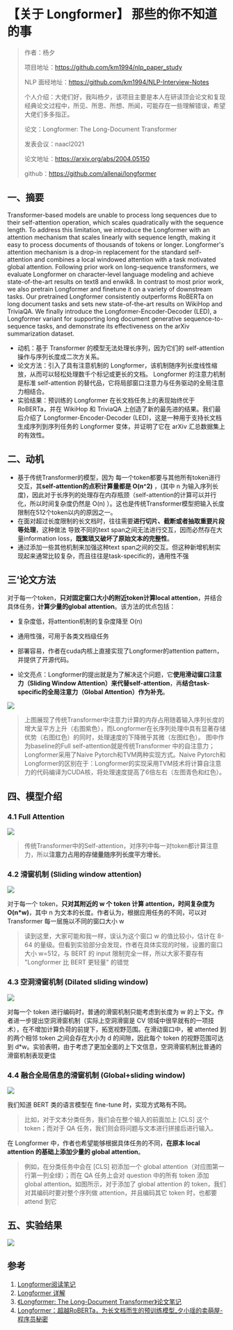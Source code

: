 # 【关于 Longformer】 那些的你不知道的事

> 作者：杨夕
> 
> 项目地址：https://github.com/km1994/nlp_paper_study
> 
> NLP 面经地址：https://github.com/km1994/NLP-Interview-Notes
> 
> 个人介绍：大佬们好，我叫杨夕，该项目主要是本人在研读顶会论文和复现经典论文过程中，所见、所思、所想、所闻，可能存在一些理解错误，希望大佬们多多指正。
> 
> 论文：Longformer: The Long-Document Transformer
> 
> 发表会议：naacl2021
> 
> 论文地址：https://arxiv.org/abs/2004.05150
> 
> github：https://github.com/allenai/longformer

## 一、摘要

Transformer-based models are unable to process long sequences due to their self-attention operation, which scales quadratically with the sequence length. To address this limitation, we introduce the Longformer with an attention mechanism that scales linearly with sequence length, making it easy to process documents of thousands of tokens or longer. Longformer's attention mechanism is a drop-in replacement for the standard self-attention and combines a local windowed attention with a task motivated global attention. Following prior work on long-sequence transformers, we evaluate Longformer on character-level language modeling and achieve state-of-the-art results on text8 and enwik8. In contrast to most prior work, we also pretrain Longformer and finetune it on a variety of downstream tasks. Our pretrained Longformer consistently outperforms RoBERTa on long document tasks and sets new state-of-the-art results on WikiHop and TriviaQA. We finally introduce the Longformer-Encoder-Decoder (LED), a Longformer variant for supporting long document generative sequence-to-sequence tasks, and demonstrate its effectiveness on the arXiv summarization dataset.

- 动机：基于 Transformer 的模型无法处理长序列，因为它们的 self-attention 操作与序列长度成二次方关系。
- 论文方法：引入了具有注意机制的 Longformer，该机制随序列长度线性缩放，从而可以轻松处理数千个标记或更长的文档。 Longformer 的注意力机制是标准 self-attention 的替代品，它将局部窗口注意力与任务驱动的全局注意力相结合。
- 实验结果：预训练的 Longformer 在长文档任务上的表现始终优于 RoBERTa，并在 WikiHop 和 TriviaQA 上创造了新的最先进的结果。我们最后介绍了 Longformer-Encoder-Decoder (LED)，这是一种用于支持长文档生成序列到序列任务的 Longformer 变体，并证明了它在 arXiv 汇总数据集上的有效性。

## 二、动机

- 基于传统Transformer的模型，因为 每一个token都要与其他所有token进行交互，其**self-attention的点积计算量都是 O(n^2)** ，(其中 n 为输入序列长度)，因此对于长序列的处理存在内存瓶颈（self-attention的计算可以并行化，所以时间复杂度仍然是 O(n) ）。这也是传统Transformer模型把输入长度限制在512个token以内的原因之一。
- 在面对超过长度限制的长文档时，往往需要**进行切片、截断或者抽取重要片段等处理**，这种做法 导致不同的text span之间无法进行交互，因而必然存在大量information loss，**既繁琐又破坏了原始文本的完整性**。
- 通过添加一些其他机制来加强这种text span之间的交互。但这种新增机制实现起来通常比较复杂，而且往往是task-specific的，通用性不强

## 三‘论文方法

对于每一个token，**只对固定窗口大小的附近token计算local attention**，并结合具体任务，**计算少量的global attention**。该方法的优点包括：

- 复杂度低，将attention机制的复杂度降至 O(n)
- 通用性强，可用于各类文档级任务
- 部署容易，作者在cuda内核上直接实现了Longformer的attention pattern，并提供了开源代码。


- 论文亮点：Longformer的提出就是为了解决这个问题，它**使用滑动窗口注意力（Sliding Window Attention）来代替self-attention**，再**结合task-specific的全局注意力（Global Attention）作为补充**。

![](img/微信截图_20220405204037.png)

> 上图展现了传统Transformer中注意力计算的内存占用随着输入序列长度的增大呈平方上升（右图紫色），而Longformer在长序列处理中具有显著存储优势（右图红色）的同时，处理速度的下降微乎其微（左图红色）。
> 图中作为baseline的Full self-attention就是传统Transformer 中的自注意力；Longformer采用了Naive Pytorch和TVM两种实现方式。Naive Pytorch和Longformer的区别在于：Longformer的实现采用TVM技术将计算自注意力的代码编译为CUDA核，将处理速度提高了6倍左右（左图青色和红色）。
> 
## 四、模型介绍

### 4.1 Full Attention

![](img/微信截图_20220405204314.png)

> 传统Transformer中的Self-attention，对序列中每一对token都计算注意力，所以**注意力占用的存储量随序列长度平方增长**。

### 4.2 滑窗机制 (Sliding window attention)

![](img/微信截图_20220405204404.png)

对于每一个 token，**只对其附近的 w 个 token 计算 attention，时间复杂度为 O(n*w)**，其中 n 为文本的长度。作者认为，根据应用任务的不同，可以对 Transformer 每一层施以不同的窗口大小 w 

> 读到这里，大家可能和我一样，误认为这个窗口 w 的值比较小，估计在 8-64 的量级。但看到实验部分会发现，作者在具体实现的时候，设置的窗口大小 w=512，与 BERT 的 input 限制完全一样，所以大家不要存有 "Longformer 比 BERT 更轻量" 的错觉

### 4.3 空洞滑窗机制 (Dilated sliding window)

![](img/微信截图_20220405204845.png)

对每一个 token 进行编码时，普通的滑窗机制只能考虑到长度为 w 的上下文。作者进一步提出空洞滑窗机制（实际上空洞滑窗是 CV 领域中很早就有的一项技术），在不增加计算负荷的前提下，拓宽视野范围。在滑动窗口中，被 attented 到的两个相邻 token 之间会存在大小为 d 的间隙，因此每个 token 的视野范围可达到 d*w。实验表明，由于考虑了更加全面的上下文信息，空洞滑窗机制比普通的滑窗机制表现更佳

### 4.4 融合全局信息的滑窗机制 (Global+sliding window)

![](img/微信截图_20220405204906.png)

我们知道 BERT 类的语言模型在 fine-tune 时，实现方式略有不同。

> 比如，对于文本分类任务，我们会在整个输入的前面加上 [CLS] 这个 token；而对于 QA 任务，我们则会将问题与文本进行拼接后进行输入。

在 Longformer 中，作者也希望能够根据具体任务的不同，**在原本 local attention 的基础上添加少量的 global attention**。

> 例如，在分类任务中会在 [CLS] 初添加一个 global attention（对应图第一行第一列全绿）；而在 QA 任务上会对 question 中的所有 token 添加 global attention。如图所示，对于添加了 global attention 的 token，我们对其编码时要对整个序列做 attention，并且编码其它 token 时，也都要 attend 到它

## 五、实验结果

![](img/微信截图_20220405205528.png)

## 参考

1. [Longformer阅读笔记](https://zhuanlan.zhihu.com/p/150509736)
2. [Longformer 详解](https://wmathor.com/index.php/archives/1509/)
3. [《Longformer: The Long-Document Transformer》论文笔记](https://zhuanlan.zhihu.com/p/134748587)
4. [Longformer：超越RoBERTa，为长文档而生的预训练模型_夕小瑶的卖萌屋-程序员秘密](https://www.cxymm.net/article/xixiaoyaoww/107398795)
